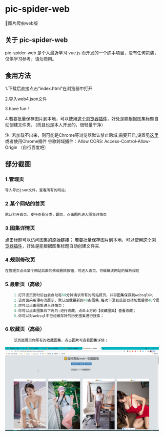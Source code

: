 # pic-spider-web

🙂图片爬虫web版

## 关于 pic-spider-web

pic-spider-web 是个人最近学习 vue.js 而开发的一个练手项目，没有任何包装，仅供学习参考，请勿商用。

## 食用方法

1.下载后直接点击“index.html”在浏览器中打开

2.导入web4.json文件

3.have fun !

4.若要批量保存图片到本地，可以使用[这个浏览器插件](https://github.com/htfei/chrome_exts/tree/master/5.1%20%E4%B8%8B%E8%BD%BD%20save_all_images)，好处是能根据图集标题自动创建文件夹，（而且也是本人开发的，很轻量干净）

注: 若加载不出来，则可能是Chrome等浏览器默认禁止跨域,需要开启,设置见[这里](https://www.cnblogs.com/shihaiming/p/10984394.html)
或者使用Chrome插件 谷歌跨域插件：Allow CORS: Access-Control-Allow-Origin （自行百度吧）

## 部分截图

### 1.管理页

```c
导入导出json文件，查看所有的网站;
```



### 2.某个网站的首页

```c
默认打开首页，支持查看分类，翻页，点击图片进入图集详情页
```



### 3.图集详情页


点击标题可以访问图集的原始链接；
若要批量保存图片到本地，可以使用[这个浏览器插件](https://github.com/htfei/chrome_exts/tree/master/5.1%20%E4%B8%8B%E8%BD%BD%20save_all_images)，好处是能根据图集标题自动创建文件夹.

### 4.规则修改页

```c
在管理页点击某个网站后面的修改删除按钮，可进入该页，可编辑该网站的解析规则
```


### 5.最新页（高级）

```c
    1.打开该页面时后台会自动每60分钟请求所有的网站首页，并将图集保存到websql中;
    2.该页面采用瀑布流展示，默认加载最新的40条图集,每次下滑到底部自动加载后续40个图集，直到加载完毕；你也可以点击翻页加载历史图集；
    3.你可以点击图集进入详情页；
    4.你可以点击图集右下角的☆进行收藏，点击上方的【收藏图集】查看收藏；
    5.你可以对websql中已经缓存好的历史图集进行搜索；
```


### 6.收藏页（高级）

```c
    该页面展示你所有的收藏图集，点击图片可查看图集详情；
```

![点击查看截图](./screenshot/like.png)
